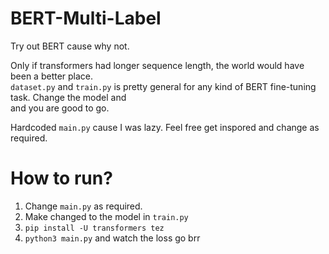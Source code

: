 # BERT-Multi-Label
Try out BERT cause why not.

Only if transformers had longer sequence length, the world would have been a better place. <br>
`dataset.py` and `train.py` is pretty general for any kind of BERT fine-tuning task. Change the model and <br>
and you are good to go.

Hardcoded `main.py` cause I was lazy. Feel free get inspored and change as required.

# How to run?

1. Change `main.py` as required.
2. Make changed to the model in `train.py`
3. ```pip install -U transformers tez```
4. ```python3 main.py``` and watch the loss go brr
